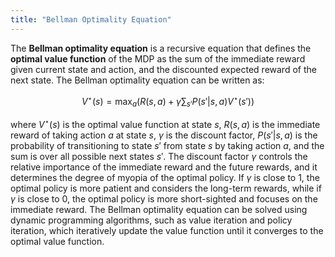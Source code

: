 ```yaml
---
title: "Bellman Optimality Equation"
---
```

The **Bellman optimality equation** is a recursive equation that defines the **optimal value function** of the MDP as the sum of the immediate reward given current state and action, and the discounted expected reward of the next state. The Bellman optimality equation can be written as:

$$ V^{\star}(s) = \max_{a} \left( R(s,a) + \gamma \sum_{s'} P(s'|s,a) V^{\star}(s') \right) $$

where $V^{\star}(s)$ is the optimal value function at state $s$, $R(s,a)$ is the immediate reward of taking action $a$ at state $s$, $\gamma$ is the discount factor, $P(s'|s,a)$ is the probability of transitioning to state $s'$ from state $s$ by taking action $a$, and the sum is over all possible next states $s'$.
The discount factor $\gamma$ controls the relative importance of the immediate reward and the future rewards, and it determines the degree of myopia of the optimal policy. If $\gamma$ is close to 1, the optimal policy is more patient and considers the long-term rewards, while if $\gamma$ is close to 0, the optimal policy is more short-sighted and focuses on the immediate reward.
The Bellman optimality equation can be solved using dynamic programming algorithms, such as value iteration and policy iteration, which iteratively update the value function until it converges to the optimal value function.
